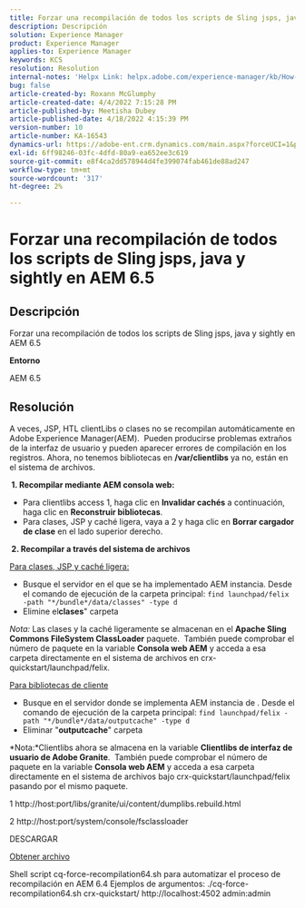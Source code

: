 ```yaml
---
title: Forzar una recompilación de todos los scripts de Sling jsps, java y sightly en AEM 6.5
description: Descripción
solution: Experience Manager
product: Experience Manager
applies-to: Experience Manager
keywords: KCS
resolution: Resolution
internal-notes: 'Helpx Link: helpx.adobe.com/experience-manager/kb/How-to-force-a-recompilation-of-all-Sling-scripts-jsps-java-sightly-on-AEM-6-4.html'
bug: false
article-created-by: Roxann McGlumphy
article-created-date: 4/4/2022 7:15:28 PM
article-published-by: Meetisha Dubey
article-published-date: 4/18/2022 4:15:39 PM
version-number: 10
article-number: KA-16543
dynamics-url: https://adobe-ent.crm.dynamics.com/main.aspx?forceUCI=1&pagetype=entityrecord&etn=knowledgearticle&id=954b3a93-4bb4-ec11-983f-000d3a5d0bca
exl-id: 6ff98246-03fc-4dfd-80a9-ea652ee3c619
source-git-commit: e8f4ca2dd578944d4fe399074fab461de88ad247
workflow-type: tm+mt
source-wordcount: '317'
ht-degree: 2%

---
```


# Forzar una recompilación de todos los scripts de Sling jsps, java y sightly en AEM 6.5

## Descripción


Forzar una recompilación de todos los scripts de Sling jsps, java y sightly en AEM 6.5

<b>Entorno</b>

AEM 6.5


## Resolución


A veces, JSP, HTL clientLibs o clases no se recompilan automáticamente en Adobe Experience Manager(AEM).  Pueden producirse problemas extraños de la interfaz de usuario y pueden aparecer errores de compilación en los registros. Ahora, no tenemos bibliotecas en <b>/var/clientlibs</b> ya no, están en el sistema de archivos.

<b> 1. Recompilar mediante AEM consola web:</b>

- Para clientlibs access 1, haga clic en <b>Invalidar cachés</b> a continuación, haga clic en <b>Reconstruir bibliotecas</b>.
- Para clases, JSP y caché ligera, vaya a 2 y haga clic en <b>Borrar cargador de clase</b> en el lado superior derecho.


<b> 2. Recompilar a través del sistema de archivos</b>

<u>Para clases, JSP y caché ligera:</u>

- Busque el servidor en el que se ha implementado AEM instancia. Desde el comando de ejecución de la carpeta principal: `find launchpad/felix -path "*/bundle*/data/classes" -type d`
- Elimine el<b>clases</b>&quot; carpeta


*Nota:* Las clases y la caché ligeramente se almacenan en el <b>Apache Sling Commons FileSystem ClassLoader</b> paquete.  También puede comprobar el número de paquete en la variable <b>Consola web AEM</b> y acceda a esa carpeta directamente en el sistema de archivos en crx-quickstart/launchpad/felix.



<u>Para bibliotecas de cliente</u>

- Busque en el servidor donde se implementa AEM instancia de . Desde el comando de ejecución de la carpeta principal: `find launchpad/felix -path "*/bundle*/data/outputcache" -type d `
- Eliminar &quot;<b>outputcache</b>&quot; carpeta


*Nota:*Clientlibs ahora se almacena en la variable <b>Clientlibs de interfaz de usuario de Adobe Granite</b>.  También puede comprobar el número de paquete en la variable <b>Consola web AEM</b> y acceda a esa carpeta directamente en el sistema de archivos bajo crx-quickstart/launchpad/felix pasando por el mismo paquete.



1 http://host:port/libs/granite/ui/content/dumplibs.rebuild.html

2 http://host:port/system/console/fsclassloader





DESCARGAR

[Obtener archivo](https://helpx.adobe.com/content/dam/help/en/experience-manager/kb/How-to-force-a-recompilation-of-all-Sling-scripts-jsps-java-sightly-on-AEM-6-4/_jcr_content/main-pars/download_section/download-1/cq-force-recompilation64.zip "cq-force-recompilation64.zip")

Shell script cq-force-recompilation64.sh para automatizar el proceso de recompilación en AEM 6.4 Ejemplos de argumentos: ./cq-force-recompilation64.sh crx-quickstart/ http://localhost:4502 admin:admin
